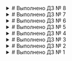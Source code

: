 <details><summary># Выполнено ДЗ № 8</summary>
</details>
<details><summary># Выполнено ДЗ № 7</summary>
</details>
<details><summary># Выполнено ДЗ № 6</summary>
</details>
<details><summary># Выполнено ДЗ № 5</summary>
</details>
<details><summary># Выполнено ДЗ № 4</summary>

 - [x] Основное ДЗ
 - [x] Задание со *

## В процессе сделано:
 - Добавлены проверки при создании Pod web (readiness и livenessProbe)
 - **Вопрос для самопроверки:** 
 1. ps aux | grep my_web_server_process - в любом случае grep вернёт информацию, в которой будет содержаться вывод самого процесса grep. 
 2. Имеет смысл, если убрать из вывода запроса grep _(ps aux | grep my_web_server_process | grep -v grep)_ и в таком случае будет проводиться простая проверка запущен ли процесс или нет. (либо пустой результат, либо выводится процесс)
 - Опробованы разные варианты деплоя со значения maxSurge и maxUnvailable (со значением 0, 0 не работает)
 - Создан service ClusterIP с включением IPVS
 - Установлен и настроен MetallB (https://metallb.universe.tf/)
 - * Сделан сервис LoadBalancer, открывающий доступ к coreDNS снаружи кластера.
 - Создан Ingress kubectl apply -f https://raw.githubusercontent.com/kubernetes/ingress-nginx/controller-v1.1.1/deploy/static/provider/cloud/deploy.yaml
 - Поключил web к Ingress и созданы правила для ingress-proxy. Страничка открывается в http://172.17.255.2/web/index.html
- * С помощью ingress настроил доступ к kubernetes-dashboard по ссылку http://172.17.255.2/dashboard/
- * Реализовал Канареечное развертывание с помощью ingress-nginx. Распределение траффика по заголовку Version: v1 | v2. 

## Как проверить работоспособность:
 - Например, перейти по ссылке http://172.17.255.2/

## PR checklist:
 - [x] Выставлен label с темой домашнего задания
</details>
<details><summary># Выполнено ДЗ № 3</summary>

 - [x] Основное ДЗ
 - [x] Задание со *

## В процессе сделано:
 - Созданы service account bob и dave с указанными ролями.
 - Создан namespace prometheus, service account carol в этом namespace и даны права get, list, watch в отношении Pods всего кластера
 - Создан namespace dev, service account jane в dev с ролью admin и создан service account ken в dev с ролью view. 

## Как запустить проект:
 - kubectl apply -f ./kubernetes-security


## PR checklist:
 - [x] Выставлен label с темой домашнего задания

</details>
<details><summary># Выполнено ДЗ № 2</summary>

 - [x] Основное ДЗ
 - [x] Задание со *

## В процессе сделано:
 - Установлен kind и развёрнут кластер согласно конфигурации kind-config.yaml
 - Запустил и поэксперементировал с Replicaset с помощью манифеста frontend-replicaset.yaml
 - Обновление Replicaset не повлекло обновление запущенных pod, т.к. Replicaset следить за количеством pod, а не их конфигурацией (версией). Только после удаления pod - они развернулись с новой версией.
 - Создал сервис paymentservice, манифест paymentservice-replicaset.yaml и применил манифест paymentservice-deployment.yaml
 - Произвёл обновление deployment сервиса paymentservice
 - * Добавил в манифест paymentservice-deployment-bg.yaml
  strategy:
    rollingUpdate:
      maxSurge: 3
      maxUnavailable: 3 
 - и в paymentservice-deployment-reverse.yaml
   strategy:
    rollingUpdate:
      maxSurge: 0
      maxUnavailable: 1
 - применил манифест с readinessProbe и сымитировал неорректную работу приложения.
 - * Взял в интернете node-exporter-daemonset.yaml и развернул. Применил команду проброса портов kubectl port-forward node-exporter-dj4sp -n monitoring 9100:9100 и проверил curl'ом
 - ** добавил в манифест 
  tolerations:
      - operator: Exists
      что даёт допуск на разворачивание pod на control-plane 

## PR checklist:
 - [x] Выставлен label с темой домашнего задания
</details>
<details><summary># Выполнено ДЗ № 1</summary>
 - [x] Основное ДЗ
 - [x] Задание со *

## В процессе сделано:
1. Установил kubectl по инструкции на Ubuntu server 20.04
2. Установил minikube по инструкции (Docker уже был установлен)
3. Запутил minikube start
4. Проверил kubectl cluster-info
5. Запустил > minikube dashboard 
6. Установил brew и через него k9s > /bin/bash -c "$(curl -fsSL https://raw.githubusercontent.com/Homebrew/install/HEAD/install.sh)"
   > brew install derailed/k9s/k9s
   > k9s info
   > k9s -c pod
7. Удалил поды и проверил их восстановление 
8. Причины по которым восстановились все pod в ns kube-system:
   core-dns - Deployment следит за количеством pods и пересоздаёт их при удалении.
   kube-proxy - Daemonset, как и Deployment следит за работой pods.
   kube-apiserver, kube-scheduler, etcd - Static pod, за которыми следит systemd служба kubelet.
9. Создан Dockerfile, собран из него контейнер и загружен на hub.docker.com/evdpronin 
10. Написан манифест web-pod.yaml для создания pod из образа, созданного выше.
11. Добавлен init контейнер в web-pod.yaml 
12. Запущен pod и проверен curl -X GET "https://localhost:8000/homework.html"
13. Собран контейнер frontend с Hipster Shop и загружен в hub.docker.com
14. Запущен pod с помощью frontend-pod.yaml и сделано задание под звёздочкой - frontend-pod-healthy.yaml  
## Как запустить проект:
 - minikube start && kubectl apply -f web-pod.yaml && kubectl apply -f frontend-pod-healthy.yaml
## Как проверить работоспособность:
- kubectl port-forward --address 0.0.0.0 pod/web 8000:8000
- Перейти по ссылке http://localhost:8080
- kubectl get pod frontend
- frontend должен находиться в статусе Running

## PR checklist:
 - [x] Выставлен label с темой домашнего задания</details>


